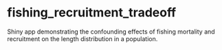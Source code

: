 # fishing_recruitment_tradeoff
Shiny app demonstrating the confounding effects of fishing mortality and recruitment on the length distribution in a population.

